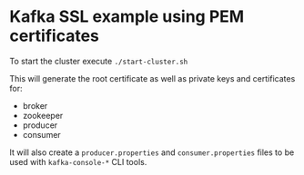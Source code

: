 # Kafka SSL example using PEM certificates

To start the cluster execute `./start-cluster.sh`

This will generate the root certificate as well as private keys and certificates for:
- broker
- zookeeper
- producer
- consumer

It will also create a `producer.properties` and `consumer.properties` files to be used with `kafka-console-*` CLI tools.
